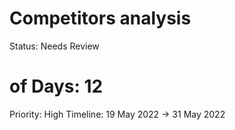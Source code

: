 # Competitors analysis

Status: Needs Review
# of Days: 12
Priority: High
Timeline: 19 May 2022 → 31 May 2022